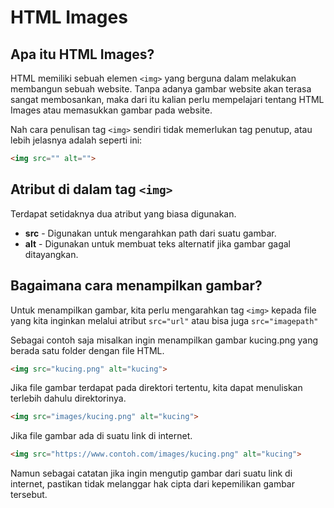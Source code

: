 # HTML Images

## Apa itu HTML Images?

HTML memiliki sebuah elemen `<img>` yang berguna dalam melakukan membangun sebuah website. Tanpa adanya gambar website akan terasa sangat membosankan, maka dari itu kalian perlu mempelajari tentang HTML Images atau memasukkan gambar pada website.

Nah cara penulisan tag `<img>` sendiri tidak memerlukan tag penutup, atau lebih jelasnya adalah seperti ini:

```html
<img src="" alt="">
```

## Atribut di dalam tag `<img>`

Terdapat setidaknya dua atribut yang biasa digunakan.

-   **src** - Digunakan untuk mengarahkan path dari suatu gambar.
-   **alt** - Digunakan untuk membuat teks alternatif jika gambar gagal ditayangkan.

## Bagaimana cara menampilkan gambar?

Untuk menampilkan gambar, kita perlu mengarahkan tag `<img>` kepada file yang kita inginkan melalui atribut `src="url"` atau bisa juga `src="imagepath"`

Sebagai contoh saja misalkan ingin menampilkan gambar kucing.png yang berada satu folder dengan file HTML.

```html
<img src="kucing.png" alt="kucing">
```

Jika file gambar terdapat pada direktori tertentu, kita dapat menuliskan terlebih dahulu direktorinya.

```html
<img src="images/kucing.png" alt="kucing">
```

Jika file gambar ada di suatu link di internet.

```html
<img src="https://www.contoh.com/images/kucing.png" alt="kucing">
```

Namun sebagai catatan jika ingin mengutip gambar dari suatu link di internet, pastikan tidak melanggar hak cipta dari kepemilikan gambar tersebut.
